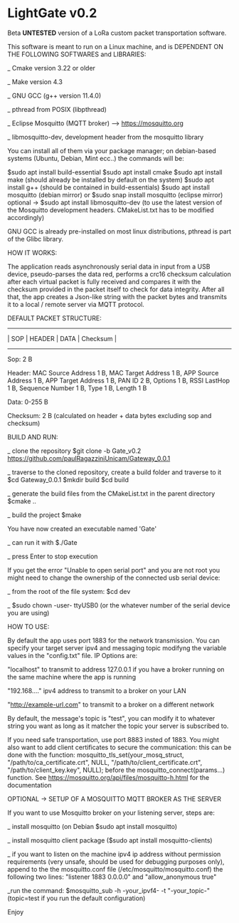 # LightGate v0.2

Beta **UNTESTED** version of a LoRa custom packet transportation software. 

This software is meant to run on a Linux machine, and is DEPENDENT ON THE FOLLOWING SOFTWARES and LIBRARIES: 

 _ Cmake version 3.22 or older 
 
 _ Make version 4.3 
 
 _ GNU GCC (g++ version 11.4.0)
 
 _ pthread from POSIX (libpthread)
 
 _ Eclipse Mosquitto (MQTT broker) --> https://mosquitto.org
 
 _ libmosquitto-dev, development header from the mosquitto library

You can install all of them via your package manager; on debian-based systems (Ubuntu, Debian, Mint ecc..) the commands will be: 

$sudo apt install build-essential
$sudo apt install cmake
$sudo apt install make (should already be installed by default on the system)
$sudo apt install g++ (should be contained in build-essentials)
$sudo apt install mosquitto (debian mirror)  or   $sudo snap install mosquitto (eclipse mirror)
optional -> $sudo apt install libmosquitto-dev (to use the latest version of the Mosquitto development headers. CMakeList.txt has to be modified accordingly)

GNU GCC is already pre-installed on most linux distributions, pthread is part of the Glibc library.

HOW IT WORKS:

The application reads asynchronously serial data in input from a USB device, pseudo-parses the data red, performs a crc16 checksum calculation after each virtual packet is fully received and compares it with the checksum provided in the packet itself to check for data integrity. After all that, the app creates a Json-like string with the packet bytes and transmits it to a local / remote server via MQTT protocol.

DEFAULT PACKET STRUCTURE:

 **********************************
 | SOP | HEADER | DATA | Checksum |
 **********************************

 Sop: 2 B 
 
 Header: MAC Source Address 1 B, MAC Target Address 1 B, APP Source Address 1 B, APP Target Address 1 B, PAN ID 2 B, Options 1 B, RSSI LastHop 1 B, Sequence Number 1 B, Type 1 B, Length 1 B

 Data: 0-255 B

 Checksum: 2 B (calculated on header + data bytes excluding sop and checksum)



BUILD AND RUN: 

_ clone the repository 
$git clone -b Gate_v0.2 https://github.com/paulRagazziniUnicam/Gateway_0.0.1

_ traverse to the cloned repository, create a build folder and traverse to it 
$cd Gateway_0.0.1 
$mkdir build
$cd build 

_ generate the build files from the CMakeList.txt in the parent directory
$cmake ..

_ build the project 
$make

You have now created an executable named 'Gate'

_ can run it with 
$./Gate 

_ press Enter to stop execution

If you get the error "Unable to open serial port" and you are not root you might need to change the ownership of the connected usb serial device:

_ from the root of the file system: $cd dev

_ $sudo chown -user- ttyUSB0 (or the whatever number of the serial device you are using)


HOW TO USE:

By default the app uses port 1883 for the network transmission. 
You can specify your target server ipv4 and messaging topic modifyng the variable values in the "config.txt" file. IP Options are:

"localhost" to transmit to address 127.0.0.1 if you have a broker running on the same machine where the app is running

"192.168...." ipv4 address to transmit to a broker on your LAN 

"http://example-url.com" to transmit to a broker on a different network

By default, the message's topic is "test", you can modify it to whatever string you want as long as it matcher the topic your server is subscribed to.


 If you need safe transportation, use port 8883 insted of 1883. You might also want to add client certificates to secure the communication: this can be done with the function:
 mosquitto_tls_set(your_mosq_struct, "/path/to/ca_certificate.crt", NULL, "/path/to/client_certificate.crt", "/path/to/client_key.key", NULL);
 before the mosquitto_connect(params...) function. See https://mosquitto.org/api/files/mosquitto-h.html for the documentation 


 OPTIONAL -> SETUP OF A MOSQUITTO MQTT BROKER AS THE SERVER 

 If you want to use Mosquitto broker on your listening server, steps are:

 _ install mosquitto (on Debian $sudo apt install mosquitto)
 
 _ install mosquitto client package ($sudo apt install mosquitto-clients)

 _ if you want to listen on the machine ipv4 ip address without permission requirements (very unsafe, should be used for debugging purposes only), append to the the mosquitto.conf file (/etc/mosquitto/mosquitto.conf) the following two lines:  "listener 1883 0.0.0.0" and "allow_anonymous true"

 _run the command: $mosquitto_sub -h -your_ipvf4- -t "-your_topic-"             (topic=test if you run the default configuration)

 Enjoy

 

 





